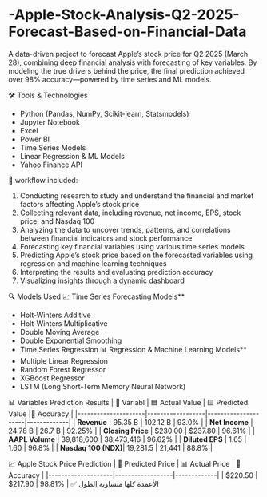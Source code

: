 # -Apple-Stock-Analysis-Q2-2025-Forecast-Based-on-Financial-Data
A data-driven project to forecast Apple’s stock price for Q2 2025 (March 28), combining deep financial analysis with forecasting of key variables. By modeling the true drivers behind the price, the final prediction achieved over 98% accuracy—powered by time series and ML models.

🛠️ Tools & Technologies
- Python (Pandas, NumPy, Scikit-learn, Statsmodels)
- Jupyter Notebook
- Excel
- Power BI
- Time Series Models
- Linear Regression & ML Models
- Yahoo Finance API


🔄 workflow included:
1. Conducting research to study and understand the financial and market factors affecting Apple’s stock price
2. Collecting relevant data, including revenue, net income, EPS, stock price, and Nasdaq 100
3. Analyzing the data to uncover trends, patterns, and correlations between financial indicators and stock performance
4. Forecasting key financial variables using various time series models
5. Predicting Apple’s stock price based on the forecasted variables using regression and machine learning techniques
6. Interpreting the results and evaluating prediction accuracy
7. Visualizing insights through a dynamic dashboard

 
🔍 Models Used
📈 Time Series Forecasting Models**
- Holt-Winters Additive
- Holt-Winters Multiplicative
- Double Moving Average
- Double Exponential Smoothing
- Time Series Regression
📊 Regression & Machine Learning Models**
- Multiple Linear Regression
- Random Forest Regressor
- XGBoost Regressor
- LSTM (Long Short-Term Memory Neural Network)

  
📊 Variables Prediction Results 
|  📌 Variabl         | 🟦 Actual Value | 🟨 Predicted Value  |🎯 Accuracy |
|---------------------|------------------|---------------------|-------------|
| **Revenue**         | 95.35 B          | 102.12 B            | 93.0%       |
| **Net Income**      | 24.78 B          | 26.7 B              | 92.25%      |
| **Closing Price**   | $230.00          | $237.80             | 96.61%      |
| **AAPL Volume**     | 39,818,600       | 38,473,416          | 96.62%      |
| **Diluted EPS**     | 1.65             | 1.60                | 96.8%       |
| **Nasdaq 100 (NDX)**| 19,281.5         | 21,441              | 88.8%       |

📈 Apple Stock Price Prediction
| 🔮 Predicted Price | 📊 Actual Price | 🎯 Accuracy |
|--------------------|------------------|-------------|
| $220.50            | $217.90          | 98.81%      |
✅ الأعمدة كلها متساوية الطول
